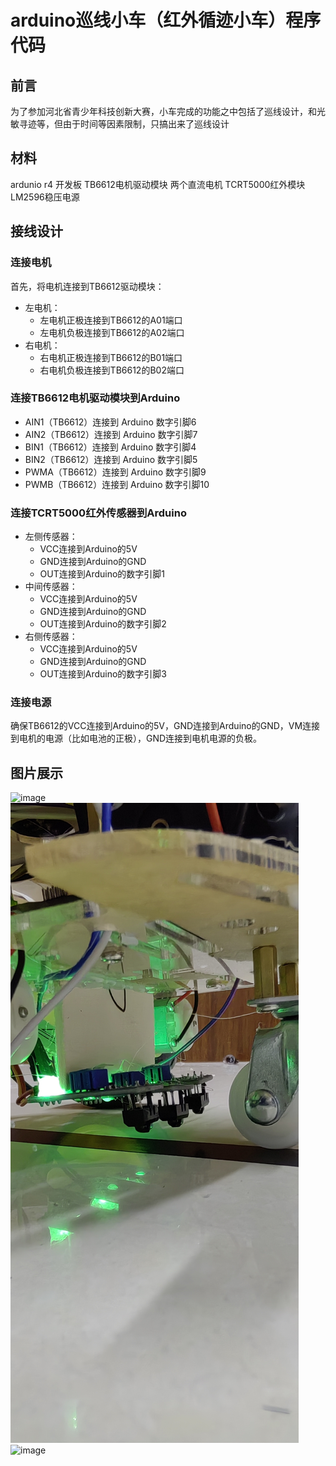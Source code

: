 # arduino巡线小车（红外循迹小车）程序代码
 ## 前言
 为了参加河北省青少年科技创新大赛，小车完成的功能之中包括了巡线设计，和光敏寻迹等，但由于时间等因素限制，只搞出来了巡线设计
 ## 材料
 ardunio r4 开发板
 TB6612电机驱动模块 
 两个直流电机
 TCRT5000红外模块
 LM2596稳压电源
 ## 接线设计
 ### 连接电机
首先，将电机连接到TB6612驱动模块：
- 左电机：
  - 左电机正极连接到TB6612的A01端口
  - 左电机负极连接到TB6612的A02端口
- 右电机：
  - 右电机正极连接到TB6612的B01端口
  - 右电机负极连接到TB6612的B02端口

### 连接TB6612电机驱动模块到Arduino
- AIN1（TB6612）连接到 Arduino 数字引脚6
- AIN2（TB6612）连接到 Arduino 数字引脚7
- BIN1（TB6612）连接到 Arduino 数字引脚4
- BIN2（TB6612）连接到 Arduino 数字引脚5
- PWMA（TB6612）连接到 Arduino 数字引脚9
- PWMB（TB6612）连接到 Arduino 数字引脚10

### 连接TCRT5000红外传感器到Arduino
- 左侧传感器：
  - VCC连接到Arduino的5V
  - GND连接到Arduino的GND
  - OUT连接到Arduino的数字引脚1
- 中间传感器：
  - VCC连接到Arduino的5V
  - GND连接到Arduino的GND
  - OUT连接到Arduino的数字引脚2
- 右侧传感器：
  - VCC连接到Arduino的5V
  - GND连接到Arduino的GND
  - OUT连接到Arduino的数字引脚3
### 连接电源
确保TB6612的VCC连接到Arduino的5V，GND连接到Arduino的GND，VM连接到电机的电源（比如电池的正极），GND连接到电机电源的负极。

## 图片展示
![image](https://github.com/MCKN007/arduino-tracking-car/blob/main/486663af21e9f1f80060d4c7eb11116.jpg)
![image](https://github.com/MCKN007/arduino-tracking-car/blob/main/86acf9d3f5a3099269393ebcdce4cc1.jpg)
![image](https://github.com/MCKN007/arduino-tracking-car/blob/main/cd20a337345d51993fc23f8cff3637a.jpg)

